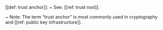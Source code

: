 [[def: trust anchor]]:
~ See: [[ref: trust root]].

~ Note: The term “trust anchor” is most commonly used in cryptography and [[ref: public key infrastructure]]. 


